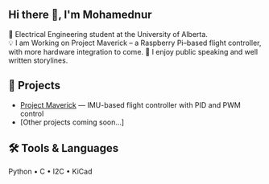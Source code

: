 ## Hi there 👋, I'm Mohamednur

🔧 Electrical Engineering student at the University of Alberta.  
💡 I am Working on Project Maverick – a Raspberry Pi–based flight controller, with more hardware integration to come.
🎤 I enjoy public speaking and well written storylines. 

## 🚀 Projects
- [Project Maverick](https://github.com/gakuzisweet/project-maverick) — IMU-based flight controller with PID and PWM control
- [Other projects coming soon…]

## 🛠️ Tools & Languages
Python • C • I2C • KiCad
